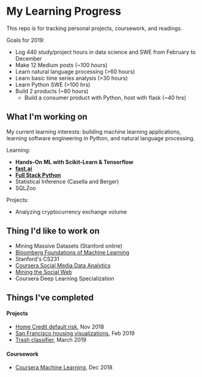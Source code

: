 # My Learning Progress

This repo is for tracking personal projects, coursework, and readings.

Goals for 2019: 
- Log 440 study/project hours in data science and SWE from February to December
- Make 12 Medium posts (~100 hours)
- Learn natural language processing (>60 hours)
- Learn basic time series analysis (>30 hours)
- Learn Python SWE (>100 hrs)
- Build 2 products (~80 hours)
    - Build a consumer product with Python, host with flask (~40 hrs)



## What I'm working on

My current learning interests: building machine learning applications, learning software engineering in Python, and natural language processing. 

Learning:
- **Hands-On ML with Scikit-Learn & Tensorflow**
- **[fast.ai](http://www.fast.ai/)**
- **[Full Stack Python](https://www.fullstackpython.com/table-of-contents.html)**
- Statistical Inference (Casella and Berger)
- SQLZoo

Projects:
- Analyzing cryptocurrency exchange volume

## Thing I'd like to work on

- Mining Massive Datasets (Stanford online)
- [Bloomberg Foundations of Machine Learning](https://bloomberg.github.io/foml/#home)
- Stanford's CS231
- [Coursera Social Media Data Analytics](https://www.coursera.org/learn/social-media-data-analytics)
- [Mining the Social Web](https://www.webpages.uidaho.edu/~stevel/504/mining-the-social-web-2nd-edition.pdf)
- Coursera Deep Learning Specialization

## Things I've completed

#### Projects
- [Home Credit default risk](https://www.kaggle.com/c/home-credit-default-risk), Nov 2018
- [San Francisco housing visualizations](https://github.com/collindching/sf_housing), Feb 2019
- [Trash classifier](https://github.com/collindching/Waste-Sorter), March 2019

#### Coursework
- [Coursera Machine Learning](https://www.coursera.org/learn/machine-learning), Dec 2018
